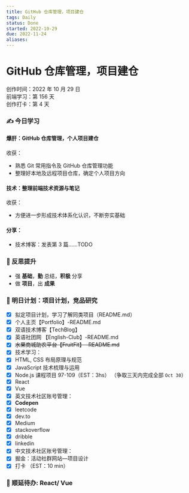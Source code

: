 ```yaml
---
title: GitHub 仓库管理，项目建仓
tags: Daily
status: Done
started: 2022-10-29
due: 2022-11-24
aliases: 
---
```

# GitHub 仓库管理，项目建仓
创作时间：2022 年 10 月 29 日  
前端学习：第 156 天  
创作打卡：第 4 天
### ✍️ 今日学习
#### 爆肝：GitHub 仓库管理，个人项目建仓
收获：
- 熟悉 Git 常用指令及 GitHub 仓库管理功能
- 整理好本地及远程项目仓库，确定个人项目方向
#### 技术：整理前端技术资源与笔记
收获：
- 方便进一步形成技术体系化认识，不断夯实基础
#### 分享：
- 技术博客：发表第 3 篇……TODO
### 🔖 反思提升
- 强 **基础**，**勤** 总结，**积极** 分享
- 做 **项目**，出 **成果**
### 🔖 明日计划：项目计划，竞品研究
- [x] 拟定项目计划，学习了解同类项目（README.md）
- [x] 个人主页【Portfolio】-README.md
- [x] 双语技术博客【TechBlog】
- [x] 英语社团网 【English-Club】-README.md
- [x] ~~水果商城助农平台【FruitFit】 -README.md~~
- [x] 技术学习：
- [x] HTML, CSS 布局原理与规范
- [x] JavaScript 技术梳理与运用
- [x] Node.js 课程项目 97-109（EST：3hs） （争取三天内完成全部 `Oct 30`）
- [x] React
- [x] Vue
- [x] 英文技术社区账号管理：
- [x] **Codepen**
- [x] leetcode
- [x] dev.to
- [x] Medium
- [x] stackoverflow
- [x] dribble
- [x] linkedin
- [x] 中文技术社区账号管理：
- [x] 掘金：活动社群网站—项目设计
- [x] 打卡 （EST：10 min）
### 🔖 顺延待办: React/ Vue

